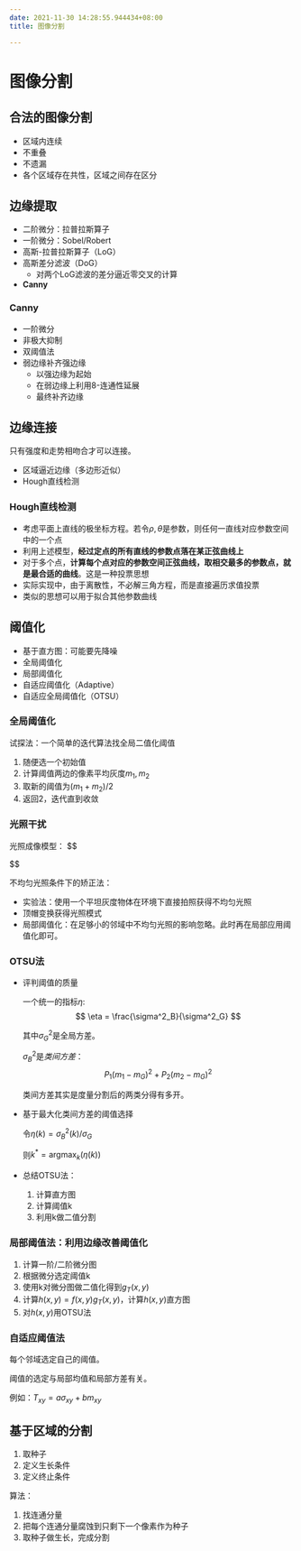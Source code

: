 ```yaml
---
date: 2021-11-30 14:28:55.944434+08:00
title: 图像分割

---
```

# 图像分割
## 合法的图像分割
- 区域内连续
- 不重叠
- 不遗漏
- 各个区域存在共性，区域之间存在区分

## 边缘提取
- 二阶微分：拉普拉斯算子
- 一阶微分：Sobel/Robert
- 高斯-拉普拉斯算子（LoG）
- 高斯差分滤波（DoG）
  - 对两个LoG滤波的差分逼近零交叉的计算
- **Canny**

### Canny
- 一阶微分
- 非极大抑制
- 双阈值法
- 弱边缘补齐强边缘
  - 以强边缘为起始
  - 在弱边缘上利用8-连通性延展
  - 最终补齐边缘

## 边缘连接
只有强度和走势相吻合才可以连接。
 
- 区域逼近边缘（多边形近似）
- Hough直线检测

### Hough直线检测
- 考虑平面上直线的极坐标方程。若令$\rho, \theta$是参数，则任何一直线对应参数空间中的一个点
- 利用上述模型，**经过定点的所有直线的参数点落在某正弦曲线上**
- 对于多个点，**计算每个点对应的参数空间正弦曲线，取相交最多的参数点，就是最合适的曲线**。这是一种投票思想
- 实际实现中，由于离散性，不必解三角方程，而是直接遍历求值投票
- 类似的思想可以用于拟合其他参数曲线

## 阈值化
- 基于直方图：可能要先降噪
- 全局阈值化
- 局部阈值化
- 自适应阈值化（Adaptive）
- 自适应全局阈值化（OTSU）

### 全局阈值化

试探法：一个简单的迭代算法找全局二值化阈值

1. 随便选一个初始值
2. 计算阈值两边的像素平均灰度$m_1,m_2$
3. 取新的阈值为$(m_1+m_2)/2$
4. 返回2，迭代直到收敛
  
### 光照干扰
光照成像模型：
$$

$$

不均匀光照条件下的矫正法：
- 实验法：使用一个平坦灰度物体在环境下直接拍照获得不均匀光照
- 顶帽变换获得光照模式
- 局部阈值化：在足够小的邻域中不均匀光照的影响忽略。此时再在局部应用阈值化即可。

### OTSU法
- 评判阈值的质量
  
  一个统一的指标$\eta$:
  $$
    \eta = \frac{\sigma^2_B}{\sigma^2_G}
  $$

  其中$\sigma^2_G$是全局方差。

  $\sigma^2_B$是*类间方差*：
  $$
    P_1(m_1 - m_G)^2 + P_2(m_2 - m_G)^2
  $$

  类间方差其实是度量分割后的两类分得有多开。

- 基于最大化类间方差的阈值选择
  
  令$\eta(k) = \sigma^2_B(k) / \sigma_G$

  则$k^* = \mathrm{argmax}_k (\eta(k))$

- 总结OTSU法：
  1. 计算直方图
  2. 计算阈值k
  3. 利用k做二值分割

### 局部阈值法：利用边缘改善阈值化
1. 计算一阶/二阶微分图
2. 根据微分选定阈值k
3. 使用k对微分图做二值化得到$g_T(x,y)$
4. 计算$h(x,y) = f(x,y)g_T(x,y)$，计算$h(x,y)$直方图
5. 对$h(x,y)$用OTSU法

### 自适应阈值法
每个邻域选定自己的阈值。

阈值的选定与局部均值和局部方差有关。

例如：$T_{xy} = a\sigma_{xy} + b m_{xy}$

## 基于区域的分割
1. 取种子
2. 定义生长条件
3. 定义终止条件

算法：
1. 找连通分量
2. 把每个连通分量腐蚀到只剩下一个像素作为种子
3. 取种子做生长，完成分割